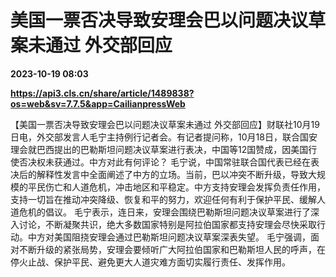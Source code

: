 # 美国一票否决导致安理会巴以问题决议草案未通过 外交部回应

**2023-10-19 08:03**

**https://api3.cls.cn/share/article/1489838?os=web&sv=7.7.5&app=CailianpressWeb**

【美国一票否决导致安理会巴以问题决议草案未通过 外交部回应】财联社10月19日电，外交部发言人毛宁主持例行记者会。有记者提问称，10月18日，联合国安理会就巴西提出的巴勒斯坦问题决议草案进行表决，中国等12国赞成，因美国行使否决权未获通过。中方对此有何评论？ 毛宁说，中国常驻联合国代表已经在表决后的解释性发言中全面阐述了中方的立场。当前，巴以冲突不断升级，导致大规模的平民伤亡和人道危机，冲击地区和平稳定。中方支持安理会发挥负责任作用，支持一切旨在推动冲突降级、恢复和平的努力，欢迎任何有利于保护平民、缓解人道危机的倡议。 毛宁表示，连日来，安理会围绕巴勒斯坦问题决议草案进行了深入讨论，不断凝聚共识，绝大多数国家特别是阿拉伯国家都支持安理会尽快采取行动。中方对美国阻挠安理会通过巴勒斯坦问题决议草案深表失望。 毛宁强调，面对不断升级的紧张局势，安理会要倾听广大阿拉伯国家和巴勒斯坦人民的呼声，在停火止战、保护平民、避免更大人道灾难方面切实履行责任、发挥作用。